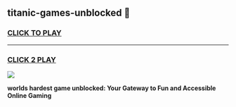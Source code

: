 
## titanic-games-unblocked 👋
<h3>
<a href="https://premium.freeplayer.one?title=titanic-games-unblocked&ref=14F">CLICK TO PLAY</a></h3>
<hr>

<h3>
<a href="https://premium.freeplayer.one?title=titanic-games-unblocked&ref=14F">CLICK 2 PLAY</a>
  
</h3>

<a href="https://premium.freeplayer.one?title=titanic-games-unblocked&ref=12F/"><img src="https://clearcache.store/games.png"></a>


**worlds hardest game unblocked: Your Gateway to Fun and Accessible Online Gaming**
